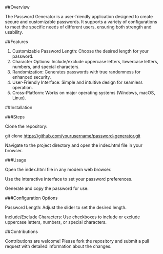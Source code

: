 ##Overview

The Password Generator is a user-friendly application designed to create secure and customizable passwords. It supports a variety of configurations to meet the specific needs of different users, ensuring both strength and usability.

##Features

1) Customizable Password Length: Choose the desired length for your password.
2) Character Options: Include/exclude uppercase letters, lowercase letters, numbers, and special characters.
3) Randomization: Generates passwords with true randomness for enhanced security.
4) User-Friendly Interface: Simple and intuitive design for seamless operation.
5) Cross-Platform: Works on major operating systems (Windows, macOS, Linux).

##Installation

###Steps

Clone the repository:

  git clone https://github.com/yourusername/password-generator.git
  
  Navigate to the project directory and open the index.html file in your browser.

###Usage

  Open the index.html file in any modern web browser.
  
  Use the interactive interface to set your password preferences.
  
  Generate and copy the password for use.

###Configuration Options

  Password Length: Adjust the slider to set the desired length.
  
  Include/Exclude Characters: Use checkboxes to include or exclude uppercase letters, numbers, or special characters.

##Contributions

Contributions are welcome! Please fork the repository and submit a pull request with detailed information about the changes.
